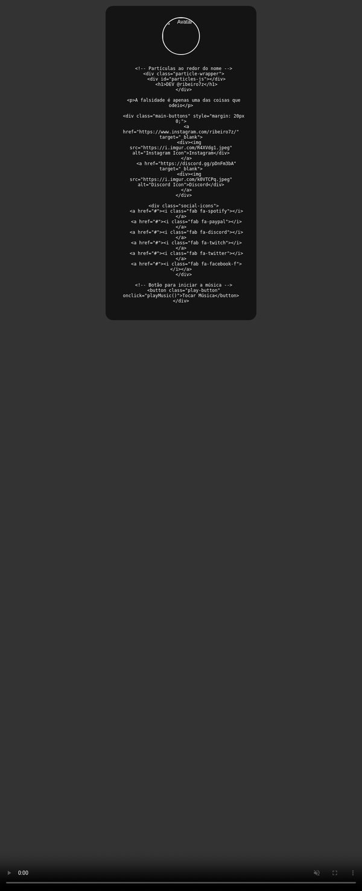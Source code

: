 <!DOCTYPE html>
<html lang="pt-BR">
<head>
  <meta charset="UTF-8" />
  <meta name="viewport" content="width=device-width, initial-scale=1.0"/>
  <title>Gui Gostozo</title>
  <link href="https://fonts.googleapis.com/css2?family=Poppins:wght@400;700&display=swap" rel="stylesheet"/>
  <script src="https://kit.fontawesome.com/a076d05399.js" crossorigin="anonymous"></script>
  <script src="https://cdn.jsdelivr.net/npm/particles.js@2.0.0/particles.min.js"></script>
  <style>
    * {
      margin: 0;
      padding: 0;
      box-sizing: border-box;
      font-family: 'Poppins', sans-serif;
    }

    body, html {
      height: 100%;
      overflow: hidden;
      background: url('https://i.imgur.com/jYyktZg.jpeg') no-repeat center center fixed;
      background-size: cover;
    }

    video.bg-video {
      position: fixed;
      top: 0;
      left: 0;
      object-fit: cover;
      width: 100vw;
      height: 100vh;
      z-index: -2;
    }

    canvas#snow {
      position: fixed;
      top: 0;
      left: 0;
      pointer-events: none;
      z-index: 0;
      width: 100%;
      height: 100%;
    }

    .container {
      height: 100vh;
      display: flex;
      align-items: center;
      justify-content: center;
    }

    .overlay {
      background: rgba(0, 0, 0, 0.6);
      backdrop-filter: blur(10px);
      border-radius: 20px;
      padding: 30px;
      max-width: 400px;
      margin: auto;
      text-align: center;
      color: white;
      position: relative;
      z-index: 1;
    }

    .particle-wrapper {
      position: relative;
      width: 100%;
      height: 80px;
      margin-bottom: 10px;
    }

    #particles-js {
      position: absolute;
      top: 0;
      left: 0;
      width: 100%;
      height: 100%;
      pointer-events: none;
      z-index: 0;
    }

    h1 {
      font-size: 28px;
      margin: 0;
      position: relative;
      z-index: 2;
    }

    .profile-img {
      width: 100px;
      height: 100px;
      border-radius: 50%;
      object-fit: cover;
      margin-bottom: 15px;
      border: 2px solid white;
    }

    p {
      font-size: 14px;
      margin-bottom: 20px;
    }

    .main-buttons a {
      text-decoration: none;
    }

    .main-buttons div {
      display: inline-block;
      margin: 0 10px;
      padding: 10px 20px;
      border-radius: 30px;
      color: white;
      font-weight: bold;
      display: flex;
      align-items: center;
    }

    .main-buttons a:first-child div {
      background: #FF007F; /* Rosa Choque */
    }

    .main-buttons a:last-child div {
      background: #0061f2; /* Azul mais forte */
    }

    .main-buttons img {
      width: 25px;
      height: 25px;
      margin-right: 10px;
    }

    .social-icons a {
      color: white;
      margin: 0 10px;
      font-size: 20px;
      transition: 0.3s;
    }

    .social-icons a:hover {
      color: #aaa;
    }

    .play-button {
      background-color: red;
      padding: 15px 30px;
      border: none;
      color: white;
      font-size: 16px;
      border-radius: 30px;
      cursor: pointer;
      transition: background-color 0.3s ease;
    }

    .play-button:hover {
      background-color: #e60000;
    }
  </style>
</head>
<body>
  <video class="bg-video" autoplay loop muted>
    <source src="https://static.videezy.com/system/resources/previews/000/040/388/original/Night_Car_Drift.mp4" type="video/mp4" />
    Seu navegador não suporta vídeo em fundo.
  </video>

  <canvas id="snow"></canvas>

  <div class="container">
    <div class="overlay">
      <img src="https://i.imgur.com/zQTbZiw.jpeg" class="profile-img" alt="Avatar" />

      <!-- Partículas ao redor do nome -->
      <div class="particle-wrapper">
        <div id="particles-js"></div>
        <h1>DEV @ribeiro7z</h1>
      </div>

      <p>A falsidade é apenas uma das coisas que odeio</p>

      <div class="main-buttons" style="margin: 20px 0;">
        <a href="https://www.instagram.com/ribeiro7z/" target="_blank">
          <div><img src="https://i.imgur.com/R4XVdg1.jpeg" alt="Instagram Icon">Instagram</div>
        </a>
        <a href="https://discord.gg/pDnFm3bA" target="_blank">
          <div><img src="https://i.imgur.com/k0VTCPq.jpeg" alt="Discord Icon">Discord</div>
        </a>
      </div>

      <div class="social-icons">
        <a href="#"><i class="fab fa-spotify"></i></a>
        <a href="#"><i class="fab fa-paypal"></i></a>
        <a href="#"><i class="fab fa-discord"></i></a>
        <a href="#"><i class="fab fa-twitch"></i></a>
        <a href="#"><i class="fab fa-twitter"></i></a>
        <a href="#"><i class="fab fa-facebook-f"></i></a>
      </div>

      <!-- Botão para iniciar a música -->
      <button class="play-button" onclick="playMusic()">Tocar Música</button>
    </div>
  </div>

  <!-- Música em background (inicialmente com volume 0) -->
  <iframe id="audio-frame" width="0" height="0" src="https://www.youtube.com/embed/JfmmSCLIT3k?start=29&autoplay=0&mute=1&controls=0" frameborder="0" allow="autoplay; encrypted-media" allowfullscreen></iframe>

  <script>
    function playMusic() {
      const iframe = document.getElementById('audio-frame');
      iframe.src = "https://www.youtube.com/embed/JfmmSCLIT3k?start=29&autoplay=1&mute=0&controls=0"; // Habilita o áudio e inicia a música
    }

    // Partículas de Neve
    const canvas = document.getElementById("snow");
    const ctx = canvas.getContext("2d");
    let width = canvas.width = window.innerWidth;
    let height = canvas.height = window.innerHeight;
    let snowflakes = [];

    function createSnowflakes() {
      for (let i = 0; i < 100; i++) {
        snowflakes.push({
          x: Math.random() * width,
          y: Math.random() * height,
          r: Math.random() * 4 + 1,
          d: Math.random() * 100
        });
      }
    }

    function drawSnowflakes() {
      ctx.clearRect(0, 0, width, height);
      ctx.fillStyle = "white";
      ctx.beginPath();
      for (let i = 0; i < snowflakes.length; i++) {
        let f = snowflakes[i];
        ctx.moveTo(f.x, f.y);
        ctx.arc(f.x, f.y, f.r, 0, Math.PI * 2, true);
      }
      ctx.fill();
      moveSnowflakes();
    }

    let angle = 0;
    function moveSnowflakes() {
      angle += 0.01;
      for (let i = 0; i < snowflakes.length; i++) {
        let f = snowflakes[i];
        f.y += Math.cos(angle + f.d) + 1 + f.r / 2;
        f.x += Math.sin(angle) * 2;

        if (f.y > height) {
          snowflakes[i] = {
            x: Math.random() * width,
            y: 0,
            r: f.r,
            d: f.d
          };
        }
      }
    }

    createSnowflakes();
    setInterval(drawSnowflakes, 25);
    window.onresize = () => {
      width = canvas.width = window.innerWidth;
      height = canvas.height = window.innerHeight;
    };

    // Partículas em formato de "7" (linha de partículas)
    particlesJS("particles-js", {
      particles: {
        number: {
          value: 80, // Número de partículas
          density: {
            enable: true,
            value_area: 300
          }
        },
        color: {
          value: "#ffffff"
        },
        shape: {
          type: "circle"
        },
        opacity: {
          value: 0.6
        },
        size: {
          value: 5
        },
        move: {
          enable: true,
          speed: 5, // VELOCIDADE MAIS RÁPIDA AQUI
          direction: "none",
          random: true
        },
        line_linked: {
          enable: false
        }
      },
      "interactivity": {
        "detect_on": "canvas",
        "events": {
          "onhover": {
            "enable": false
          },
          "onclick": {
            "enable": false
          },
          "resize": true
        }
      },
      retina_detect: true
    });
  </script>
</body>
</html>
